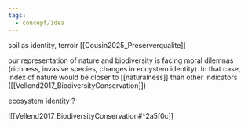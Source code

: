 ```yaml
---
tags:
  - concept/idea
---
```

soil as identity, terroir [[Cousin2025_Preserverqualite]]

our representation of nature and biodiversity is facing moral dilemnas (richness, invasive species, changes in ecoystem identity). In that case, index of nature would be closer to [[naturalness]] than other indicators ([[Vellend2017_BiodiversityConservation]])

ecosystem identity ?

![[Vellend2017_BiodiversityConservation#^2a5f0c]]